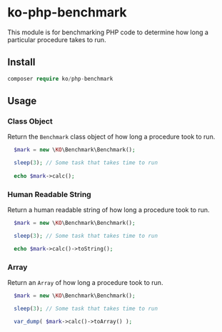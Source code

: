 # ko-php-benchmark

This module is for benchmarking PHP code to determine how long a particular procedure takes to run.

## Install
```php
composer require ko/php-benchmark
```

## Usage

### Class Object
Return the `Benchmark` class object of how long a procedure took to run.
```php
  $mark = new \KO\Benchmark\Benchmark();

  sleep(3); // Some task that takes time to run
  
  echo $mark->calc();
```

### Human Readable String
Return a human readable string of how long a procedure took to run.
```php
  $mark = new \KO\Benchmark\Benchmark();

  sleep(3); // Some task that takes time to run

  echo $mark->calc()->toString();
```

### Array
Return an `Array` of how long a procedure took to run.
```php
  $mark = new \KO\Benchmark\Benchmark();

  sleep(3); // Some task that takes time to run

  var_dump( $mark->calc()->toArray() );
```
